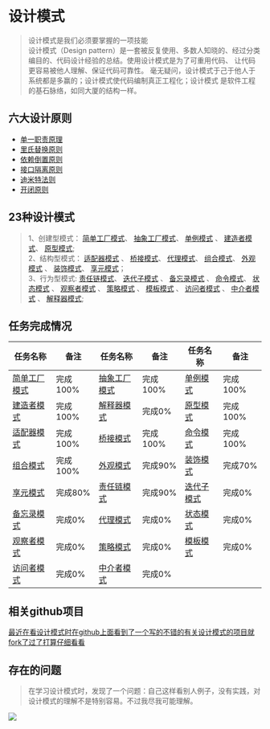# 设计模式

> 设计模式是我们必须要掌握的一项技能 <br>
> 设计模式（Design pattern）是一套被反复使用、多数人知晓的、经过分类编目的、代码设计经验的总结。使用设计模式是为了可重用代码、
> 让代码更容易被他人理解、保证代码可靠性。 毫无疑问，设计模式于己于他人于系统都是多赢的；设计模式使代码编制真正工程化；设计模式
> 是软件工程的基石脉络，如同大厦的结构一样。


## 六大设计原则

* [单一职责原理](https://github.com/lzh984294471/designPattern/tree/master/principle#1单一职责原理-)  <br>
* [里氏替换原则](https://github.com/lzh984294471/designPattern/tree/master/principle#2里氏替换原则) <br>
* [依赖倒置原则](https://github.com/lzh984294471/designPattern/tree/master/principle#3依赖倒置原则) <br>
* [接口隔离原则](https://github.com/lzh984294471/designPattern/tree/master/principle#4接口隔离原则) <br>
* [迪米特法则](https://github.com/lzh984294471/designPattern/tree/master/principle#5迪米特法则) <br>
* [开闭原则](https://github.com/lzh984294471/designPattern/tree/master/principle#6开闭原则) <br>

## 23种设计模式

> 1、创建型模式：
> [简单工厂模式](https://github.com/lzh984294471/designPattern/tree/master/simpleFactory)、 
> [抽象工厂模式](https://github.com/lzh984294471/designPattern/tree/master/abstractFactory)、 
> [单例模式](https://github.com/lzh984294471/designPattern/tree/master/simgleton) 、
> [建造者模式](https://github.com/lzh984294471/designPattern/tree/master/Builder)、 
> [原型模式](https://github.com/lzh984294471/designPattern/tree/master/Prototype); <br>
> 2、结构型模式：
> [适配器模式](https://github.com/lzh984294471/designPattern/tree/master/adapter) 、
> [桥接模式](https://github.com/lzh984294471/designPattern/tree/master/bridge)、
> [代理模式](https://github.com/lzh984294471/designPattern/tree/master/proxy)、
> [组合模式](https://github.com/lzh984294471/designPattern/tree/master/composite)、
> [外观模式](https://github.com/lzh984294471/designPattern/tree/master/facade) 、
> [装饰模式](https://github.com/lzh984294471/designPattern/tree/master/decorate)、 
> [享元模式](https://github.com/lzh984294471/designPattern/tree/master/flyweight)；<br> 
> 3、行为型模式:
> [责任链模式](https://github.com/lzh984294471/designPattern/tree/master/handler)、 
> [迭代子模式](https://github.com/lzh984294471/designPattern/tree/master/iterator) 、
> [备忘录模式](https://github.com/lzh984294471/designPattern/tree/master/memento) 、
> [命令模式](https://github.com/lzh984294471/designPattern/tree/master/command)、
> [状态模式](https://github.com/lzh984294471/designPattern/tree/master/state) 、
> [观察者模式](https://github.com/lzh984294471/designPattern/tree/master/observer) 、
> [策略模式](https://github.com/lzh984294471/designPattern/tree/master/strategy) 、
> [模板模式](https://github.com/lzh984294471/designPattern/tree/master/template) 、
> [访问者模式](https://github.com/lzh984294471/designPattern/tree/master/visitor) 、
> [中介者模式](https://github.com/lzh984294471/designPattern/tree/master/mediator) 、
> [解释器模式](https://github.com/lzh984294471/designPattern/tree/master/interpreter);

## 任务完成情况
<table>
<thead>
<tr>
<th>任务名称</th><th>备注</th>
<th>任务名称</th><th>备注</th>
<th>任务名称</th><th>备注</th>
</tr>
</thead>
<tbody>
<tr>
<td>
<a href="https://github.com/lzh984294471/designPattern/tree/master/simpleFactory">简单工厂模式</a>
</td><td>完成100%</td>
<td>
<a href="https://github.com/lzh984294471/designPattern/tree/master/abstractFactory">抽象工厂模式</a>
</td><td>完成100%</td>
<td>
<a href="https://github.com/lzh984294471/designPattern/tree/master/simgleton">单例模式</a>
</td><td>完成100%</td>
</tr><tr>
<td>
<a href="https://github.com/lzh984294471/designPattern/tree/master/Builder">建造者模式</a>
</td><td>完成100%</td>
<td>
<a href="https://github.com/lzh984294471/designPattern/tree/master/interpreter">解释器模式</a>
</td><td>完成0%</td>
<td>
<a href="https://github.com/lzh984294471/designPattern/tree/master/Prototype">原型模式</a>
</td><td>完成100%</td>
</tr><tr>
<td>
<a href="https://github.com/lzh984294471/designPattern/tree/master/adapter">适配器模式</a>
</td><td>完成100%</td>
<td>
<a href="https://github.com/lzh984294471/designPattern/tree/master/bridge">桥接模式</a>
</td><td>完成100%</td>
<td>
<a href="https://github.com/lzh984294471/designPattern/tree/master/command">命令模式</a>
</td><td>完成100%</td>
</tr><tr>
<td>
<a href="https://github.com/lzh984294471/designPattern/tree/master/composite">组合模式</a>
</td><td>完成100%</td>
<td>
<a href="https://github.com/lzh984294471/designPattern/tree/master/facade">外观模式</a>
</td><td>完成90%</td>
<td>
<a href="https://github.com/lzh984294471/designPattern/tree/master/decorate">装饰模式</a>
</td><td>完成70%</td>
</tr><tr>
<td>
<a href="https://github.com/lzh984294471/designPattern/tree/master/flyweight">享元模式</a>
</td><td>完成80%</td>
<td>
<a href="https://github.com/lzh984294471/designPattern/tree/master/handler">责任链模式</a>
</td><td>完成90%</td>
<td>
<a href="https://github.com/lzh984294471/designPattern/tree/master/iterator">迭代子模式</a>
</td><td>完成0%</td>
</tr><tr>
<td>
<a href="https://github.com/lzh984294471/designPattern/tree/master/memento">备忘录模式</a>
</td><td>完成0%</td>
<td>
<a href="https://github.com/lzh984294471/designPattern/tree/master/proxy">代理模式</a>
</td><td>完成0%</td>
<td>
<a href="https://github.com/lzh984294471/designPattern/tree/master/state">状态模式</a>
</td><td>完成0%</td>
</tr><tr>
<td>
<a href="https://github.com/lzh984294471/designPattern/tree/master/observer">观察者模式</a>
</td><td>完成0%</td>
<td>
<a href="https://github.com/lzh984294471/designPattern/tree/master/strategy">策略模式</a>
</td><td>完成0%</td>
<td>
<a href="https://github.com/lzh984294471/designPattern/tree/master/template">模板模式</a>
</td><td>完成0%</td>
</tr><tr>
<td>
<a href="https://github.com/lzh984294471/designPattern/tree/master/visitor">访问者模式</a>
</td><td>完成0%</td>
<td>
<a href="https://github.com/lzh984294471/designPattern/tree/master/mediator">中介者模式</a>
</td><td>完成0%</td>
</tr>
</tbody>
</table>

## 相关github项目

[最近在看设计模式时在github上面看到了一个写的不错的有关设计模式的项目就fork了过了打算仔细看看](https://github.com/lzh-fork/DPModel)
## 存在的问题
> 在学习设计模式时，发现了一个问题：自己这样看别人例子，没有实践，对设计模式的理解不是特别容易。不过我尽我可能理解。


<img src="https://raw.githubusercontent.com/lzh984294471/designPattern/master/pics/head.jpg">
